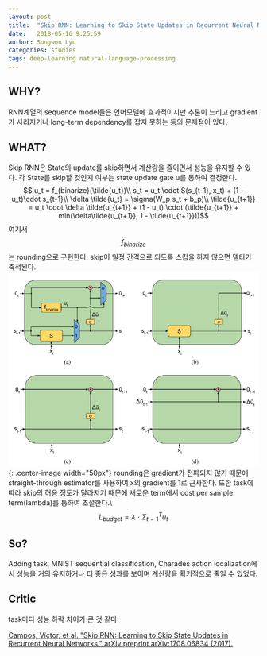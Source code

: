 ```yaml
---
layout: post
title:  "Skip RNN: Learning to Skip State Updates in Recurrent Neural Networks"
date:   2018-05-16 9:25:59
author: Sungwon Lyu
categories: studies
tags: deep-learning natural-language-processing
---
```

## WHY? 
RNN계열의 sequence model들은 언어모델에 효과적이지만 추론이 느리고 gradient가 사라지거나 long-term dependency를 잡지 못하는 등의 문제점이 있다. 

## WHAT?
Skip RNN은 State의 update를 skip하면서 계산량을 줄이면서 성능을 유지할 수 있다. 각 State를 skip할 것인지 여부는 state update gate u를 통하여 결정한다.
$$ u_t = f_{binarize}(\tilde{u_t})\\
s_t = u_t \cdot S(s_{t-1}, x_t) + (1 - u_t)\cdot s_{t-1}\\
\delta \tilde{u_t} = \sigma(W_p s_t + b_p)\\
\tilde{u_{t+1}} = u_t \cdot \delta \tilde{u_{t+1}} + (1 - u_t) \cdot (\tilde{u_{t+1}} + min(\delta\tilde{u_{t+1}}, 1 - \tilde{u_{t+1}}))$$
여기서 $$f_{binarize}$$는 rounding으로 구현한다. skip이  일정 간격으로 되도록 스킵을 하지 않으면 델타가 축적된다. 
![image](/assets/images/skiprnn.png){: .center-image width="50px"}
rounding은 gradient가 전파되지 않기 때문에 straight-through estimator를 사용하여 x의 gradient를 1로 근사한다. 또한 task에 따라 skip의 허용 정도가 달라지기 때문에 새로운 term에서 cost per sample term(lambda)를 통하여 조절한다.\\
$$L_{budget} = \lambda\cdot \Sigma_{t=1}^T u_t$$

## So?
Adding task, MNIST sequential classification, Charades action localization에서 성능을 거의 유지하거나 더 좋은 성과를 보이며 계산량을 획기적으로 줄일 수 있었다. 

## Critic
task마다 성능 하락 차이가 큰 것 같다. 

[Campos, Víctor, et al. "Skip RNN: Learning to Skip State Updates in Recurrent Neural Networks." arXiv preprint arXiv:1708.06834 (2017).](https://arxiv.org/abs/1708.06834)
